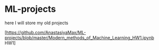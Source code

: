 # ML-projects
here I will store my old projects

[https://github.com/AnastasiyaMax/ML-projects/blob/master/Modern_methods_of_Machine_Learning_HW1.ipynb HW1]
